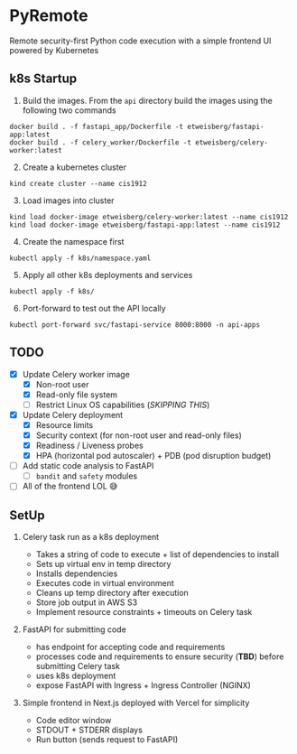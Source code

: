 # PyRemote

Remote security-first Python code execution with a simple frontend UI powered by Kubernetes

## k8s Startup

1. Build the images. From the `api` directory build the images using the following two commands

```
docker build . -f fastapi_app/Dockerfile -t etweisberg/fastapi-app:latest
docker build . -f celery_worker/Dockerfile -t etweisberg/celery-worker:latest
```

2. Create a kubernetes cluster

```
kind create cluster --name cis1912
```

3. Load images into cluster

```
kind load docker-image etweisberg/celery-worker:latest --name cis1912
kind load docker-image etweisberg/fastapi-app:latest --name cis1912
```

4. Create the namespace first

```
kubectl apply -f k8s/namespace.yaml
```

5. Apply all other k8s deployments and services

```
kubectl apply -f k8s/
```

6. Port-forward to test out the API locally

```
kubectl port-forward svc/fastapi-service 8000:8000 -n api-apps
```

## TODO

- [x] Update Celery worker image
  - [x] Non-root user
  - [x] Read-only file system
  - [ ] Restrict Linux OS capabilities (_SKIPPING THIS_)
- [x] Update Celery deployment
  - [x] Resource limits
  - [x] Security context (for non-root user and read-only files)
  - [x] Readiness / Liveness probes
  - [x] HPA (horizontal pod autoscaler) + PDB (pod disruption budget)
- [ ] Add static code analysis to FastAPI
  - [ ] `bandit` and `safety` modules
- [ ] All of the frontend LOL 😅

## SetUp

1. Celery task run as a k8s deployment

   - Takes a string of code to execute + list of dependencies to install
   - Sets up virtual env in temp directory
   - Installs dependencies
   - Executes code in virtual environment
   - Cleans up temp directory after execution
   - Store job output in AWS S3
   - Implement resource constraints + timeouts on Celery task

2. FastAPI for submitting code

   - has endpoint for accepting code and requirements
   - processes code and requirements to ensure security (**TBD**) before submitting Celery task
   - uses k8s deployment
   - expose FastAPI with Ingress + Ingress Controller (NGINX)

3. Simple frontend in Next.js deployed with Vercel for simplicity

   - Code editor window
   - STDOUT + STDERR displays
   - Run button (sends request to FastAPI)
